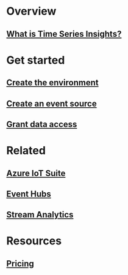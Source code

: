 # Overview
## [What is Time Series Insights?](time-series-insights-overview.md)

# Get started
## [Create the environment](time-series-insights-get-started.md)
## [Create an event source](time-series-insights-add-event-source.md)
## [Grant data access](time-series-insights-data-access.md)

# Related
## [Azure IoT Suite](/azure/iot-suite/)
## [Event Hubs](/azure/event-hubs/)
## [Stream Analytics](/azure/stream-analytics/)

# Resources
## [Pricing](https://azure.microsoft.com/pricing/details/time-series-insights/)